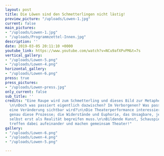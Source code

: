 ```yaml
---
layout: post
title: Die Löwen sind den Schmetterlingen nicht lästig!
preview_picture: "/uploads/Lowen-1.jpg"
current: false
main_pictures:
- "/uploads/Lowen-1.jpg"
- "/uploads/Programmzettel-Innen.jpg"
description: ''
date: 2019-03-05 20:11:10 +0000
youtube_link: https://www.youtube.com/watch?v=NCu9afXPvPM&t=7s
vertical_gallery:
- "/uploads/Lowen-5.png"
- "/uploads/Lowen-4.png"
horizontal_gallery:
- "/uploads/Lowen-6.png"
press: true
press_pictures:
- "/uploads/Lowen-press.jpg"
only_current: false
sub_title: ''
credits: "Eine Raupe wird zum Schmetterling und dieses Bild zur Metapher für Veränderung.
  \n\nDoch was passiert eigentlich dazwischen? Im Verborgenen? Was passiert bevor
  eine Veränderung sichtbar wird?\n\nDie Theaterperformance interessiert sich für
  genau diese Prozesse; die Widerstände und Euphorie, das Unsagbare, jenes, das sich
  selbst erst als Realität begreifen muss.\n\nBildende Kunst, Schauspiel und Musik
  treffen dabei aufeinander und machen gemeinsam Theater!"
gallery:
- "/uploads/Lowen-6.png"
- "/uploads/Lowen-4.png"
- "/uploads/Lowen-5.png"

---
```

